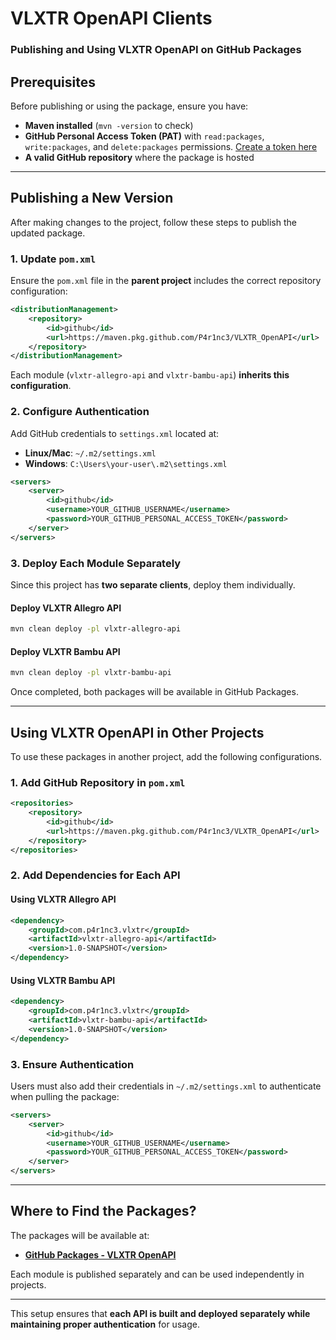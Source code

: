 # VLXTR OpenAPI Clients

### **Publishing and Using VLXTR OpenAPI on GitHub Packages**

## **Prerequisites**
Before publishing or using the package, ensure you have:
- **Maven installed** (`mvn -version` to check)
- **GitHub Personal Access Token (PAT)** with `read:packages`, `write:packages`, and `delete:packages` permissions. [Create a token here](https://github.com/settings/tokens)
- **A valid GitHub repository** where the package is hosted

---

## **Publishing a New Version**
After making changes to the project, follow these steps to publish the updated package.

### **1. Update `pom.xml`**
Ensure the `pom.xml` file in the **parent project** includes the correct repository configuration:

```xml
<distributionManagement>
    <repository>
        <id>github</id>
        <url>https://maven.pkg.github.com/P4r1nc3/VLXTR_OpenAPI</url>
    </repository>
</distributionManagement>
```

Each module (`vlxtr-allegro-api` and `vlxtr-bambu-api`) **inherits this configuration**.

### **2. Configure Authentication**
Add GitHub credentials to `settings.xml` located at:
- **Linux/Mac**: `~/.m2/settings.xml`
- **Windows**: `C:\Users\your-user\.m2\settings.xml`

```xml
<servers>
    <server>
        <id>github</id>
        <username>YOUR_GITHUB_USERNAME</username>
        <password>YOUR_GITHUB_PERSONAL_ACCESS_TOKEN</password>
    </server>
</servers>
```

### **3. Deploy Each Module Separately**
Since this project has **two separate clients**, deploy them individually.

#### **Deploy VLXTR Allegro API**
```sh
mvn clean deploy -pl vlxtr-allegro-api
```

#### **Deploy VLXTR Bambu API**
```sh
mvn clean deploy -pl vlxtr-bambu-api
```

Once completed, both packages will be available in GitHub Packages.

---

## **Using VLXTR OpenAPI in Other Projects**
To use these packages in another project, add the following configurations.

### **1. Add GitHub Repository in `pom.xml`**
```xml
<repositories>
    <repository>
        <id>github</id>
        <url>https://maven.pkg.github.com/P4r1nc3/VLXTR_OpenAPI</url>
    </repository>
</repositories>
```

### **2. Add Dependencies for Each API**

#### **Using VLXTR Allegro API**
```xml
<dependency>
    <groupId>com.p4r1nc3.vlxtr</groupId>
    <artifactId>vlxtr-allegro-api</artifactId>
    <version>1.0-SNAPSHOT</version>
</dependency>
```

#### **Using VLXTR Bambu API**
```xml
<dependency>
    <groupId>com.p4r1nc3.vlxtr</groupId>
    <artifactId>vlxtr-bambu-api</artifactId>
    <version>1.0-SNAPSHOT</version>
</dependency>
```

### **3. Ensure Authentication**
Users must also add their credentials in `~/.m2/settings.xml` to authenticate when pulling the package:

```xml
<servers>
    <server>
        <id>github</id>
        <username>YOUR_GITHUB_USERNAME</username>
        <password>YOUR_GITHUB_PERSONAL_ACCESS_TOKEN</password>
    </server>
</servers>
```

---

## **Where to Find the Packages?**
The packages will be available at:
- **[GitHub Packages - VLXTR OpenAPI](https://github.com/P4r1nc3/VLXTR_OpenAPI/packages)**

Each module is published separately and can be used independently in projects.

---

This setup ensures that **each API is built and deployed separately while maintaining proper authentication** for usage.